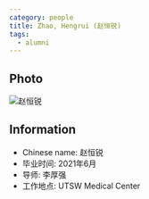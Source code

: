 ```yaml
---
category: people
title: Zhao, Hengrui (赵恒锐)
tags:
  - alumni
---
```


## Photo

![赵恒锐](https://user-images.githubusercontent.com/116997215/201503043-80a1b6a7-6d81-4117-ae8b-6b923a4311f4.jpg)

## Information

- Chinese name: 赵恒锐
- 毕业时间: 2021年6月
- 导师: 李厚强
- 工作地点: UTSW Medical Center
